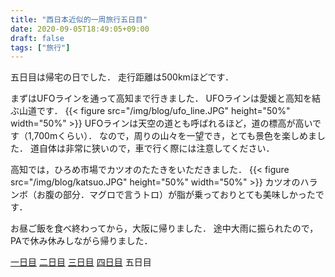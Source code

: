 ```yaml
---
title: "西日本近似的一周旅行五日目"
date: 2020-09-05T18:49:05+09:00
draft: false
tags: ["旅行"]
---
```


五日目は帰宅の日でした．
走行距離は500kmほどです．

まずはUFOラインを通って高知まで行きました．
UFOラインは愛媛と高知を結ぶ山道です．
{{< figure src="/img/blog/ufo_line.JPG" height="50%" width="50%" >}}
UFOラインは天空の道とも呼ばれるほど，道の標高が高いです（1,700mくらい）．
なので，周りの山々を一望でき，とても景色を楽しめました．
道自体は非常に狭いので，車で行く際には注意してください．

高知では，ひろめ市場でカツオのたたきをいただきました．
{{< figure src="/img/blog/katsuo.JPG" height="50%" width="50%" >}}
カツオのハランボ（お腹の部分．マグロで言うトロ）が脂が乗っておりとても美味しかったです．

お昼ご飯を食べ終わってから，大阪に帰りました．
途中大雨に振られたので，PAで休み休みしながら帰りました．

[一日目](../tour_day1/)
[二日目](../tour_day2/)
[三日目](../tour_day3/)
[四日目](../tour_day4/)
五日目
